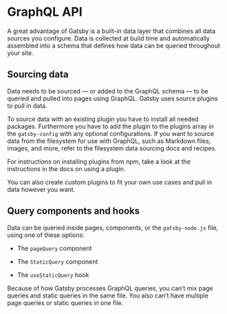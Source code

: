 # GraphQL API

A great advantage of Gatsby is a built-in data layer that combines all data sources you configure. Data is collected at build time and automatically assembled into a schema that defines how data can be queried throughout your site.

## Sourcing data

Data needs to be sourced — or added to the GraphQL schema — to be queried and pulled into pages using GraphQL. Gatsby uses source plugins to pull in data.

To source data with an existing plugin you have to install all needed packages. Furthermore you have to add the plugin to the plugins array in the `gatsby-config` with any optional configurations. If you want to source data from the filesystem for use with GraphQL, such as Markdown files, images, and more, refer to the filesystem data sourcing docs and recipes.

For instructions on installing plugins from npm, take a look at the instructions in the docs on using a plugin.

You can also create custom plugins to fit your own use cases and pull in data however you want.

## Query components and hooks

Data can be queried inside pages, components, or the `gatsby-node.js` file, using one of these options:

- The `pageQuery` component

- The `StaticQuery` component

- The `useStaticQuery` hook

Because of how Gatsby processes GraphQL queries, you can’t mix page queries and static queries in the same file. You also can’t have multiple page queries or static queries in one file.
